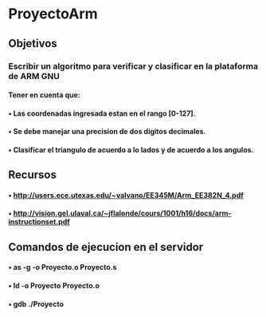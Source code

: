 # ProyectoArm

## Objetivos

### Escribir un algoritmo para verificar y clasificar en la plataforma de ARM GNU

#### Tener en cuenta que:

#### • Las coordenadas ingresada estan en el rango [0-127].
#### • Se debe manejar una precision de dos digitos decimales.
#### • Clasificar el triangulo de acuerdo a lo lados y de acuerdo a los angulos.

## Recursos
#### • http://users.ece.utexas.edu/~valvano/EE345M/Arm_EE382N_4.pdf
#### • http://vision.gel.ulaval.ca/~jflalonde/cours/1001/h16/docs/arm-instructionset.pdf

## Comandos de ejecucion en el servidor
#### • as -g -o Proyecto.o Proyecto.s
#### • ld -o Proyecto Proyecto.o
#### • gdb ./Proyecto